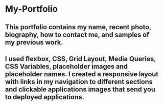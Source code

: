 # My-Portfolio

## This portfolio contains my name, recent photo, biography, how to contact me, and samples of my previous work.
## I used flexbox, CSS, Grid Layout, Media Queries, CSS Variables, placeholder images and placeholder names. I created a responsive layout with links in my navigation to different sections and clickable applications images that send you to deployed applications.

